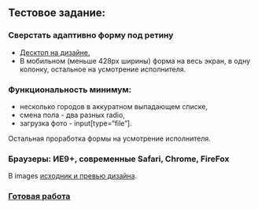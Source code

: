 ## Тестовое задание:

### Сверстать адаптивно форму под ретину
* [Десктоп на дизайне.](https://github.com/weynemeynen/tests/blob/mosru/images/Desktop@2x.png)
* В мобильном (меньше 428px ширины) форма на весь экран, в одну колонку, остальное на усмотрение исполнителя.

### Функциональность минимум:
* несколько городов в аккуратном выпадающем списке,
* смена пола - два разных radio,
* загрузка фото - input[type=“file”].

Остальная проработка формы на усмотрение исполнителя.

### Браузеры: ИЕ9+, современные Safari, Chrome, FireFox

В images [исходник и превью дизайна](https://github.com/weynemeynen/tests/blob/mosru/images/Desktop@2x.png).

### [Готовая работа](http://wallstone.ru/css-js/mosru/)